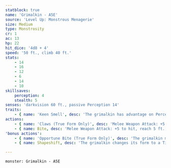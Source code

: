 ```yaml
---
statblock: true
name: 'Grimalkin - A5E'
source: 'Level Up: Monstrous Menagerie'
size: Medium
type: Monstrosity
cr: 1
ac: 13
hp: 22
hit_dice: '4d8 + 4'
speed: '50 ft., climb 40 ft.'
stats:
    - 14
    - 16
    - 12
    - 6
    - 14
    - 10
skillsaves:
    perception: 4
    stealth: 5
senses: 'darkvision 60 ft., passive Perception 14'
traits:
    - { name: 'Keen Smell', desc: 'The grimalkin has advantage on Perception checks that rely on smell.' }
actions:
    - { name: 'Claws (True Form Only)', desc: 'Melee Weapon Attack: +5 to hit, reach 5 ft., one target. Hit: 6 (1d6+3) slashing damage. If the grimalkin moves at least 20 feet straight towards the target before the attack, the target makes a DC 12 Strength saving throw, falling prone on a failure.' }
    - { name: Bite, desc: 'Melee Weapon Attack: +5 to hit, reach 5 ft., one target. Hit: 5 (1d4+3) piercing damage.' }
'bonus actions':
    - { name: 'Opportune Bite (True Form Only)', desc: 'The grimalkin makes a bite attack against a prone creature.' }
    - { name: Shapeshift, desc: 'The grimalkin changes its form to a Tiny cat or into its true form, which resembles a panther. While shapeshifted, its statistics are unchanged except for its size. It reverts to its true form if it dies.' }

---
```

```statblock
monster: Grimalkin - A5E
```
